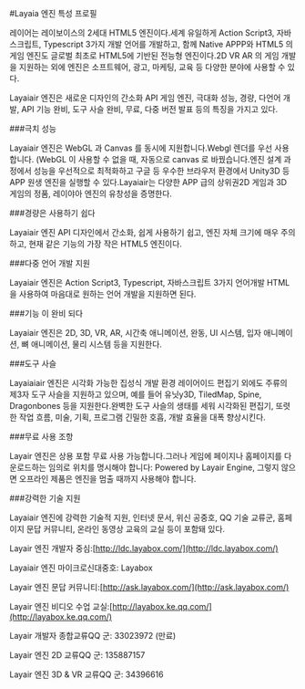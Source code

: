 #Layaia 엔진 특성 프로필



레이어는 레이보이스의 2세대 HTML5 엔진이다.세계 유일하게 Action Script3, 자바스크립트, Typescript 3가지 개발 언어를 개발하고, 함께 Native APPP와 HTML5 의 게임 엔진도 글로벌 최초로 HTML5에 기반된 전능형 엔진이다.2D  VR   AR 의 게임 개발을 지원하는 외에 엔진은 소프트웨어, 광고, 마케팅, 교육 등 다양한 분야에 사용할 수 있다.

Layaiair 엔진은 새로운 디자인의 간소화 API 게임 엔진, 극대화 성능, 경량, 다언어 개발, API 기능 완비, 도구 사슬 완비, 무료, 다중 버전 발표 등의 특징을 가지고 있다.



###극치 성능

Layaiair 엔진은 WebGL 과 Canvas 를 동시에 지원합니다.Webgl 렌더를 우선 사용합니다. (WebGL 이 사용할 수 없을 때, 자동으로 canvas 로 바꿨습니다.엔진 설계 과정에서 성능을 우선적으로 최적화하고 구글 등 우수한 브라우저 환경에서 Unity3D 등 APP 원생 엔진을 실행할 수 있다.Layaiair는 다양한 APP 급의 상위권2D 게임과 3D 게임의 정품, 레이야아 엔진의 유창성을 증명한다.



###경량은 사용하기 쉽다

Layaiair 엔진 API 디자인에서 간소화, 쉽게 사용하기 쉽고, 엔진 자체 크기에 매우 주의하고, 현재 같은 기능의 가장 작은 HTML5 엔진이다.



###다중 언어 개발 지원

Layaiair 엔진은 Action Script3, Typescript, 자바스크립트 3가지 언어개발 HTML 을 사용하여 마음대로 원하는 언어 개발을 지원하면 된다.



###기능 이 완비 되다

Layaiair 엔진은 2D, 3D, VR, AR, 시간축 애니메이션, 완동, UI 시스템, 입자 애니메이션, 뼈 애니메이션, 물리 시스템 등을 지원한다.



###도구 사슬

Layaiaiair 엔진은 시각화 가능한 집성식 개발 환경 레이어이드 편집기 외에도 주류의 제3자 도구 사슬을 지원하고 있으며, 예를 들어 유닛y3D, TiledMap, Spine, Dragonbones 등을 지원한다.완벽한 도구 사슬의 생태를 세워 시각화된 편집기, 또렷한 작업 흐름, 미술, 기획, 프로그램 긴밀한 호흡, 개발 효율을 대폭 향상시킨다.



###무료 사용 조항

Layair 엔진은 상용 포함 무료 사용 가능합니다.그러나 게임에 페이지나 홈페이지를 다운로드하는 임의로 위치를 명시해야 합니다: Powered by Layair Engine, 그렇지 않으면 오프라인 제품은 엔진을 멈출 때까지 사용해야 합니다.



###강력한 기술 지원

Layaiair 엔진에 강력한 기술적 지원, 인터넷 문서, 위신 공중호, QQ 기술 교류군, 홈페이지 문답 커뮤니티, 온라인 동영상 교육의 교실 등이 포함돼 있다.

Layair 엔진 개발자 중심:[http://ldc.layabox.com/](http://ldc.layabox.com/)

Layaiair 엔진 마이크로신대중호: Layabox

Layair 엔진 문답 커뮤니티:[http://ask.layabox.com/](http://ask.layabox.com/)

Layair 엔진 비디오 수업 교실:[http://layabox.ke.qq.com/](http://layabox.ke.qq.com/)

Layair 개발자 종합교류QQ 군: 33023972 (만료)

Layair 엔진 2D 교류QQ 군: 135887157

Layair 엔진 3D & VR 교류QQ 군: 34396616